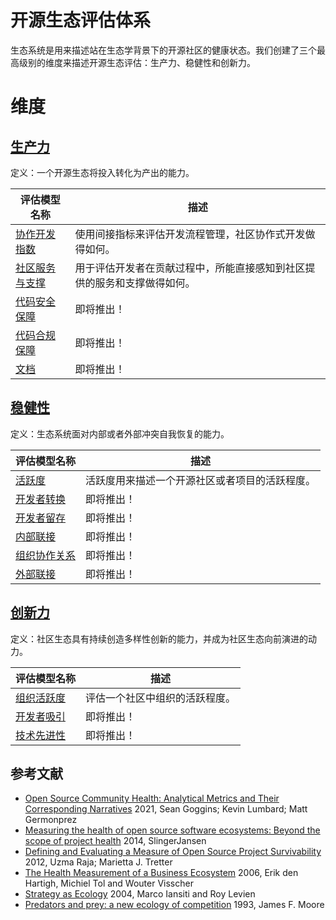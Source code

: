 # 开源生态评估体系

生态系统是用来描述站在生态学背景下的开源社区的健康状态。我们创建了三个最高级别的维度来描述开源生态评估：生产力、稳健性和创新力。

# 维度

## [**生产力**](./productivity/README.md)

定义：一个开源生态将投入转化为产出的能力。

| 评估模型名称 | 描述 |
| --- | --- |
| [协作开发指数](./productivity/collaboration-development-index.md) | 使用间接指标来评估开发流程管理，社区协作式开发做得如何。 |
| [社区服务与支撑](./productivity/community-service-and-support.md#community-service-and-support) | 用于评估开发者在贡献过程中，所能直接感知到社区提供的服务和支撑做得如何。 |
| [代码安全保障](./productivity/code/code-security-guarantee.md#code-security-guarantee) | 即将推出！ |
| [代码合规保障](./productivity/code/code-compliance-guarantee.md#code-compliance-guarantee) | 即将推出！ |
| [文档](./productivity/content.md#content) | 即将推出！ |

## [**稳健性**](./robustness/README.md)

定义：生态系统面对内部或者外部冲突自我恢复的能力。

| 评估模型名称 | 描述 |
| --- | --- |
| [活跃度](./robustness/activity.md#activity) | 活跃度用来描述一个开源社区或者项目的活跃程度。 |
| [开发者转换](./robustness/developer/developer-convertion.md#developer-convertion) | 即将推出！ |
| [开发者留存](./robustness/developer/developer-retention.md#developer-retention) | 即将推出！ |
| [内部联接](./robustness/organization/innner-connectedness.md#inner-connectedness) | 即将推出！ |
| [组织协作关系](./robustness/organization/organization-collaboration-relationships.md#organization-collaboration-relationships) | 即将推出！ |
| [外部联接](./robustness/organization/outbound-connectedness.md) | 即将推出！ |

## [**创新力**](./niche-creation/README.md)

定义：社区生态具有持续创造多样性创新的能力，并成为社区生态向前演进的动力。

| 评估模型名称 | 描述 |
| --- | --- |
| [组织活跃度](./niche-creation/ecological-diversity/organization-activity.md#organizations-activity) | 评估一个社区中组织的活跃程度。 |
| [开发者吸引](./niche-creation/ecological-diversity/developer-attraction.md#developer-attraction) | 即将推出！ |
| [技术先进性](./niche-creation/technological-advancement.md#technological-advancement) | 即将推出！ |

## 参考文献

* [Open Source Community Health: Analytical Metrics and Their Corresponding Narratives](https://ieeexplore.ieee.org/abstract/document/9474775) 2021, Sean Goggins; Kevin Lumbard; Matt Germonprez
* [Measuring the health of open source software ecosystems: Beyond the scope of project health](https://www.sciencedirect.com/science/article/pii/S0950584914000871) 2014, SlingerJansen
* [Defining and Evaluating a Measure of Open Source Project Survivability](https://ieeexplore.ieee.org/abstract/document/6127835) 2012, Uzma Raja; Marietta J. Tretter
* [The Health Measurement of a Business Ecosystem](https://www.researchgate.net/profile/Erik-Hartigh/publication/288583566_Measuring_the_health_of_a_business_ecosystem/links/57b6ef7a08ae2fc031fd87d3/Measuring-the-health-of-a-business-ecosystem.pdf) 2006, Erik den Hartigh, Michiel Tol and Wouter Visscher
* [Strategy as Ecology](https://hbr.org/2004/03/strategy-as-ecology) 2004, Marco Iansiti and Roy Levien
* [Predators and prey: a new ecology of competition](http://blogs.harvard.edu/jim/files/2010/04/Predators-and-Prey.pdf) 1993, James F. Moore
